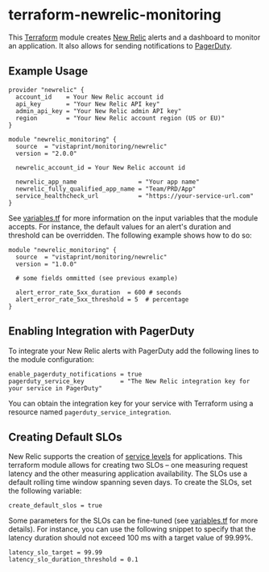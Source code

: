# terraform-newrelic-monitoring

This [Terraform](https://www.terraform.io) module creates [New Relic](https://newrelic.com) alerts and a dashboard to monitor an application. It also allows for sending notifications to [PagerDuty](https://www.pagerduty.com/).

## Example Usage

```hcl
provider "newrelic" {
  account_id    = Your New Relic account id
  api_key       = "Your New Relic API key"
  admin_api_key = "Your New Relic admin API key"
  region        = "Your New Relic account region (US or EU)"
}

module "newrelic_monitoring" {
  source  = "vistaprint/monitoring/newrelic"
  version = "2.0.0"

  newrelic_account_id = Your New Relic account id

  newrelic_app_name                 = "Your app name"
  newrelic_fully_qualified_app_name = "Team/PRD/App"
  service_healthcheck_url           = "https://your-service-url.com"
}
```

See [variables.tf](./variables.tf) for more information on the input variables that the module accepts. For instance, the default values for an alert's duration and threshold can be overridden. The following example shows how to do so:

```hcl
module "newrelic_monitoring" {
  source  = "vistaprint/monitoring/newrelic"
  version = "1.0.0"

  # some fields ommitted (see previous example)

  alert_error_rate_5xx_duration  = 600 # seconds
  alert_error_rate_5xx_threshold = 5  # percentage
}
```

## Enabling Integration with PagerDuty

To integrate your New Relic alerts with PagerDuty add the following lines to the module configuration:

```hcl
enable_pagerduty_notifications = true
pagerduty_service_key          = "The New Relic integration key for your service in PagerDuty"
```

You can obtain the integration key for your service with Terraform using a resource named `pagerduty_service_integration`.

## Creating Default SLOs

New Relic supports the creation of [service levels](https://docs.newrelic.com/docs/service-level-management/intro-slm/) for applications. This terraform module allows for creating two SLOs &ndash; one measuring request latency and the other measuring application availability. The SLOs use a default rolling time window spanning seven days. To create the SLOs, set the following variable:

```hcl
create_default_slos = true
```

Some parameters for the SLOs can be fine-tuned (see [variables.tf](./variables.tf) for more details). For instance, you can use the following snippet to specify that the latency duration should not exceed 100 ms with a target value of 99.99%.

```hcl
latency_slo_target = 99.99
latency_slo_duration_threshold = 0.1
```
